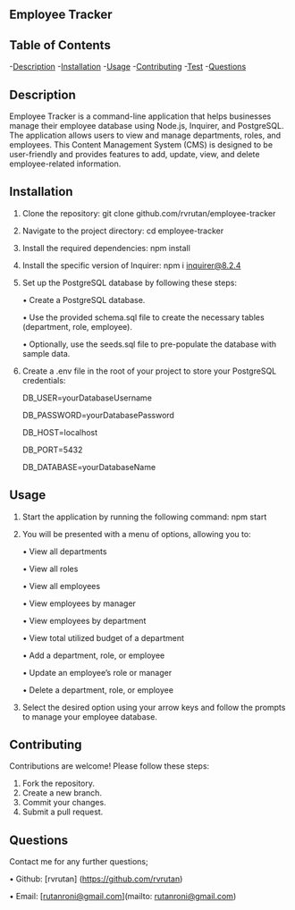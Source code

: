 ## Employee Tracker

## Table of Contents

-[Description](#description) -[Installation](#installation) -[Usage](#usage) -[Contributing](#contributing) -[Test](#test) -[Questions](#questions)

## Description

Employee Tracker is a command-line application that helps businesses manage their employee database using Node.js, Inquirer, and PostgreSQL. The application allows users to view and manage departments, roles, and employees. This Content Management System (CMS) is designed to be user-friendly and provides features to add, update, view, and delete employee-related information.

## Installation

1. Clone the repository: git clone github.com/rvrutan/employee-tracker
2. Navigate to the project directory: cd employee-tracker
3. Install the required dependencies: npm install
4. Install the specific version of Inquirer: npm i inquirer@8.2.4
5. Set up the PostgreSQL database by following these steps:

   • Create a PostgreSQL database.

   • Use the provided schema.sql file to create the necessary tables (department, role, employee).

   • Optionally, use the seeds.sql file to pre-populate the database with sample data.
   

6. Create a .env file in the root of your project to store your PostgreSQL credentials:
   
   DB_USER=yourDatabaseUsername
   
   DB_PASSWORD=yourDatabasePassword
   
   DB_HOST=localhost
   
   DB_PORT=5432
   
   DB_DATABASE=yourDatabaseName

## Usage

1. Start the application by running the following command: npm start
2. You will be presented with a menu of options, allowing you to:
 
   • View all departments
 
   • View all roles
 
   • View all employees
 
   • View employees by manager
 
   • View employees by department
 
   • View total utilized budget of a department
 
   • Add a department, role, or employee
 
   • Update an employee’s role or manager
 
   • Delete a department, role, or employee
3. Select the desired option using your arrow keys and follow the prompts to manage your employee database.

## Contributing

Contributions are welcome! Please follow these steps:

1. Fork the repository.
2. Create a new branch.
3. Commit your changes.
4. Submit a pull request.

## Questions

Contact me for any further questions;

• Github: [rvrutan] (https://github.com/rvrutan)

• Email: [rutanroni@gmail.com](mailto: rutanroni@gmail.com)
